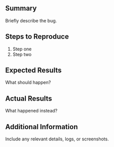## Summary  
Briefly describe the bug.  

## Steps to Reproduce  
1. Step one  
2. Step two  

## Expected Results  
What should happen?  

## Actual Results  
What happened instead?  

## Additional Information  
Include any relevant details, logs, or screenshots.
